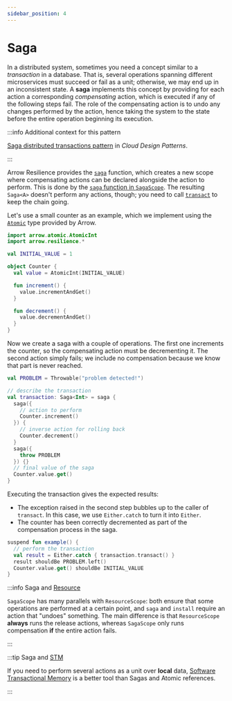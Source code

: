 ```yaml
---
sidebar_position: 4
---
```


# Saga

In a distributed system, sometimes you need a concept similar to a _transaction_
in a database. That is, several operations spanning different microservices
must succeed or fail as a unit; otherwise, we may end up in an inconsistent state.
A **saga** implements this concept by providing for each action a corresponding
_compensating_ action, which is executed if any of the following steps fail.
The role of the compensating action is to undo any changes performed by the
action, hence taking the system to the state before the entire operation
beginning its execution.

:::info Additional context for this pattern

[Saga distributed transactions pattern](https://learn.microsoft.com/en-us/azure/architecture/reference-architectures/saga/saga)
in _Cloud Design Patterns_.

:::

<!--- TEST_NAME Saga -->

<!--- INCLUDE .*
import io.kotest.matchers.shouldBe
-->

Arrow Resilience provides the [`saga`](https://arrow-kt.github.io/arrow/arrow-resilience/arrow.resilience/saga.html)
function, which creates a new scope where compensating actions can be declared
alongside the action to perform. This is done by the [`saga` function in
`SagaScope`](https://arrow-kt.github.io/arrow/arrow-resilience/arrow.resilience/-saga-scope/saga.html).
The resulting `Saga<A>` doesn't perform any actions, though; you need to call
[`transact`](https://arrow-kt.github.io/arrow/arrow-resilience/arrow.resilience/transact.html)
to keep the chain going.

Let's use a small counter as an example, which we implement using the
[`Atomic`](../../coroutines/concurrency-primitives/#atomic) type provided
by Arrow.

<!--- INCLUDE
import arrow.core.Either
import arrow.core.left
-->

```kotlin
import arrow.atomic.AtomicInt
import arrow.resilience.*

val INITIAL_VALUE = 1

object Counter {
  val value = AtomicInt(INITIAL_VALUE)

  fun increment() {
    value.incrementAndGet()
  }

  fun decrement() {
    value.decrementAndGet()
  }
}
```

Now we create a saga with a couple of operations. The first one increments the
counter, so the compensating action must be decrementing it. The second action
simply fails; we include no compensation because we know that part is never
reached.

```kotlin
val PROBLEM = Throwable("problem detected!")

// describe the transaction
val transaction: Saga<Int> = saga {
  saga({
    // action to perform
    Counter.increment()
  }) {
    // inverse action for rolling back
    Counter.decrement()
  }
  saga({
    throw PROBLEM
  }) {}
  // final value of the saga
  Counter.value.get()
}
```

Executing the transaction gives the expected results:

- The exception raised in the second step bubbles up to the caller of
  `transact`. In this case, we use `Either.catch` to turn it into `Either`.
- The counter has been correctly decremented as part of the compensation
  process in the saga.

```kotlin
suspend fun example() {
  // perform the transaction
  val result = Either.catch { transaction.transact() }
  result shouldBe PROBLEM.left()
  Counter.value.get() shouldBe INITIAL_VALUE
}
```
<!--- KNIT example-saga-01.kt -->
<!--- TEST assert -->

:::info Saga and [Resource](../../coroutines/resource-safety/)

`SagaScope` has many parallels with `ResourceScope`: both ensure that some
operations are performed at a certain point, and `saga` and `install` require
an action that "undoes" something. The main difference is that `ResourceScope`
**always** runs the release actions, whereas `SagaScope` only runs compensation
**if** the entire action fails.

:::

:::tip Saga and [STM](../../coroutines/stm/)

If you need to perform several actions as a unit over **local** data,
[Software Transactional Memory](../../coroutines/stm/) is a better tool than
Sagas and Atomic references.

:::
